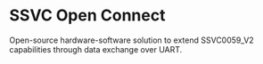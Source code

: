 # SSVC Open Connect
Open-source hardware-software solution to extend SSVC0059_V2 capabilities through data exchange over UART.

